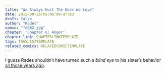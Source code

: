```yaml
---
title: "We Always Hurt The Ones We Love"
date: 2015-08-26T09:46:00-07:00
draft: false
author: "Rades"
comic: "fd082.jpg"
chapter: 'Chapter 6: Anger'
chapter_link: CHAPTERLINKTEMPLATE
tags: TAGSLISTTEMPLATE
related_comics: RELATEDCOMICTEMPLATE
---
```


I guess Rades shouldn’t have turned such a *blind eye* to his sister’s behavior <a href="/comic/bonus-character-profile-rades/">all those years ago</a>.

